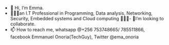 - 👋 Hi, I’m Emma.
- 👨🏿‍💻an I.T Professional in Programming, Data analysis, Networking, Security, Embedded systems and Cloud computing 👨🏿‍💻- 🤝I’m looking to collaborate.
- 📫 How to reach me, whatsapp @+256 753748665/ 785511866, facebook Emmanuel Onoria(TechGuy), Twitter @ema_onoria

<!---
Ehmmah256/Ehmmah256 is a ✨ special ✨ repository because its `README.md` (this file) appears on your GitHub profile.
You can click the Preview link to take a look at your changes.
--->
